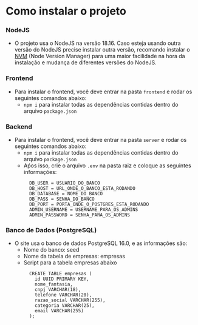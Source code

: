 # Como instalar o projeto

### NodeJS
- O projeto usa o NodeJS na versão 18.16. Caso esteja usando outra versão do NodeJS precise instalar outra versão,
recomando instalar o [NVM](https://github.com/nvm-sh/nvm) (Node Version Manager) para uma maior facilidade na hora da instalação e mudança de diferentes
versões do NodeJS.

### Frontend

- Para instalar o frontend, você deve entrar na pasta `frontend` e rodar os seguintes comandos abaixo:
  - `npm i` para instalar todas as dependências contidas dentro do arquivo `package.json`

### Backend
- Para instalar o frontend, você deve entrar na pasta `server` e rodar os seguintes comandos abaixo:
  - `npm i` para instalar todas as dependências contidas dentro do arquivo `package.json`
  - Aṕos isso, crie o arquivo `.env` na pasta raiz e coloque as seguintes informações:
    ```
      DB_USER = USUARIO_DO_BANCO
      DB_HOST = URL_ONDE_O_BANCO_ESTA_RODANDO
      DB_DATABASE = NOME_DO_BANCO
      DB_PASS = SENHA_DO_BANCO
      DB_PORT = PORTA_ONDE_O_POSTGRES_ESTA_RODANDO
      ADMIN_USERNAME = USERNAME_PARA_OS_ADMINS
      ADMIN_PASSWORD = SENHA_PARA_OS_ADMINS
    ```

### Banco de Dados (PostgreSQL)
- O site usa o banco de dados PostgreSQL 16.0, e as informações são:
  - Nome do banco: seed
  - Nome da tabela de empresas: empresas
  - Script para a tabela empresas abaixo
    ```
      CREATE TABLE empresas (
        id UUID PRIMARY KEY,
        nome_fantasia,
        cnpj VARCHAR(18),
        telefone VARCHAR(20),
        razao_social VARCHAR(255),
        categoria VARCHAR(25),
        email VARCHAR(255)
      );
      
    ```
